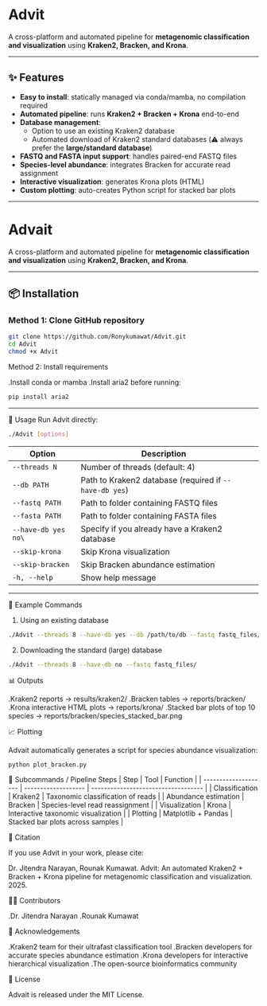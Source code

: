 # Advit  
A cross-platform and automated pipeline for **metagenomic classification and visualization** using **Kraken2, Bracken, and Krona**.  

---

## ✨ Features
- **Easy to install**: statically managed via conda/mamba, no compilation required  
- **Automated pipeline**: runs **Kraken2 + Bracken + Krona** end-to-end  
- **Database management**:  
  - Option to use an existing Kraken2 database  
  - Automated download of Kraken2 standard databases (⚠️ always prefer the **large/standard database**)  
- **FASTQ and FASTA input support**: handles paired-end FASTQ files  
- **Species-level abundance**: integrates Bracken for accurate read assignment  
- **Interactive visualization**: generates Krona plots (HTML)  
- **Custom plotting**: auto-creates Python script for stacked bar plots  

---

# Advait  
A cross-platform and automated pipeline for **metagenomic classification and visualization** using **Kraken2, Bracken, and Krona**.  

---

## 📦 Installation  

### Method 1: Clone GitHub repository  
```bash
git clone https://github.com/Ronykumawat/Advit.git
cd Advit
chmod +x Advit
```

Method 2: Install requirements

.Install conda or mamba
.Install aria2 before running:
```bash
pip install aria2
```
---
🚀 Usage
Run Advit directly:
```bash
./Advit [options]
```
| Option           | Description                                            |                                                |
| ---------------- | ------------------------------------------------------ | ---------------------------------------------- |
| `--threads N`    | Number of threads (default: 4)                         |                                                |
| `--db PATH`      | Path to Kraken2 database (required if `--have-db yes`) |                                                |
| `--fastq PATH`   | Path to folder containing FASTQ files                  |                                                |
| `--fasta PATH`   | Path to folder containing FASTA files                  |                                                |
| `--have-db yes no\`| Specify if you already have a Kraken2 database       |                                                |
| `--skip-krona`   | Skip Krona visualization                               |                                                |
| `--skip-bracken` | Skip Bracken abundance estimation                      |                                                |
| `-h, --help`     | Show help message                                      |                                                |

---

📂 Example Commands

1. Using an existing database
```bash
./Advit --threads 8 --have-db yes --db /path/to/db --fastq fastq_files/
```
2. Downloading the standard (large) database
```bash
./Advit --threads 8 --have-db no --fastq fastq_files/
```
📊 Outputs

.Kraken2 reports → results/kraken2/
.Bracken tables → reports/bracken/
.Krona interactive HTML plots → reports/krona/
.Stacked bar plots of top 10 species → reports/bracken/species_stacked_bar.png

📈 Plotting

Advait automatically generates a script for species abundance visualization:
```bash
python plot_bracken.py
```

🔧 Subcommands / Pipeline Steps
| Step                 | Tool                | Function                            |
| -------------------- | ------------------- | ----------------------------------- |
| Classification       | Kraken2             | Taxonomic classification of reads   |
| Abundance estimation | Bracken             | Species-level read reassignment     |
| Visualization        | Krona               | Interactive taxonomic visualization |
| Plotting             | Matplotlib + Pandas | Stacked bar plots across samples    |

📖 Citation

If you use Advit in your work, please cite:

Dr. Jitendra Narayan, Rounak Kumawat. Advit: An automated Kraken2 + Bracken + Krona pipeline for metagenomic classification and visualization. 2025.

👩‍💻 Contributors

.Dr. Jitendra Narayan
.Rounak Kumawat

🙏 Acknowledgements

.Kraken2 team for their ultrafast classification tool
.Bracken developers for accurate species abundance estimation
.Krona developers for interactive hierarchical visualization
.The open-source bioinformatics community

📜 License

Advait is released under the MIT License.

